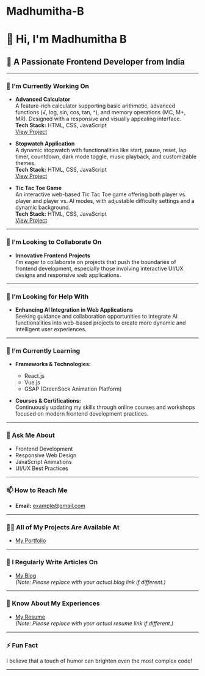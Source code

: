 # Madhumitha-B
# 👋 Hi, I'm Madhumitha B

## 🎯 A Passionate Frontend Developer from India

---

### 🔭 I’m Currently Working On

- **Advanced Calculator**  
  A feature-rich calculator supporting basic arithmetic, advanced functions (√, log, sin, cos, tan, ^), and memory operations (MC, M+, MR). Designed with a responsive and visually appealing interface.  
  **Tech Stack:** HTML, CSS, JavaScript  
  [View Project](https://sites.google.com/view/madhumitha-b/project-page)

- **Stopwatch Application**  
  A dynamic stopwatch with functionalities like start, pause, reset, lap timer, countdown, dark mode toggle, music playback, and customizable themes.  
  **Tech Stack:** HTML, CSS, JavaScript  
  [View Project](https://sites.google.com/view/madhumitha-b/project-page)

- **Tic Tac Toe Game**  
  An interactive web-based Tic Tac Toe game offering both player vs. player and player vs. AI modes, with adjustable difficulty settings and a dynamic background.  
  **Tech Stack:** HTML, CSS, JavaScript  
  [View Project](https://sites.google.com/view/madhumitha-b/project-page)

---

### 👯 I’m Looking to Collaborate On

- **Innovative Frontend Projects**  
  I'm eager to collaborate on projects that push the boundaries of frontend development, especially those involving interactive UI/UX designs and responsive web applications.

---

### 🤝 I’m Looking for Help With

- **Enhancing AI Integration in Web Applications**  
  Seeking guidance and collaboration opportunities to integrate AI functionalities into web-based projects to create more dynamic and intelligent user experiences.

---

### 🌱 I’m Currently Learning

- **Frameworks & Technologies:**  
  - React.js  
  - Vue.js  
  - GSAP (GreenSock Animation Platform)

- **Courses & Certifications:**  
  Continuously updating my skills through online courses and workshops focused on modern frontend development practices.

---

### 💬 Ask Me About

- Frontend Development  
- Responsive Web Design  
- JavaScript Animations  
- UI/UX Best Practices

---

### 📫 How to Reach Me

- **Email:** [example@gmail.com](mailto:example@gmail.com)

---

### 👨‍💻 All of My Projects Are Available At

- [My Portfolio](https://sites.google.com/view/madhumitha-b/project-page)

---

### 📝 I Regularly Write Articles On

- [My Blog](https://sites.google.com/view/madhumitha-b/project-page)  
  *(Note: Please replace with your actual blog link if different.)*

---

### 📄 Know About My Experiences

- [My Resume](https://sites.google.com/view/madhumitha-b/project-page)  
  *(Note: Please replace with your actual resume link if different.)*

---

### ⚡ Fun Fact

I believe that a touch of humor can brighten even the most complex code!

---

